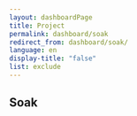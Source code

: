 ```yaml
---
layout: dashboardPage
title: Project
permalink: dashboard/soak
redirect_from: dashboard/soak/
language: en
display-title: "false"
list: exclude
---
```


## Soak